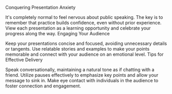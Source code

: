 Conquering Presentation Anxiety

It's completely normal to feel nervous about public speaking. The key is to remember that practice builds confidence, even without prior experience.
View each presentation as a learning opportunity and celebrate your progress along the way.
Engaging Your Audience

Keep your presentations concise and focused, avoiding unnecessary details or tangents.
Use relatable stories and examples to make your points memorable and connect with your audience on an emotional level.
Tips for Effective Delivery

Speak conversationally, maintaining a natural tone as if chatting with a friend.
Utilize pauses effectively to emphasize key points and allow your message to sink in.
Make eye contact with individuals in the audience to foster connection and engagement.

